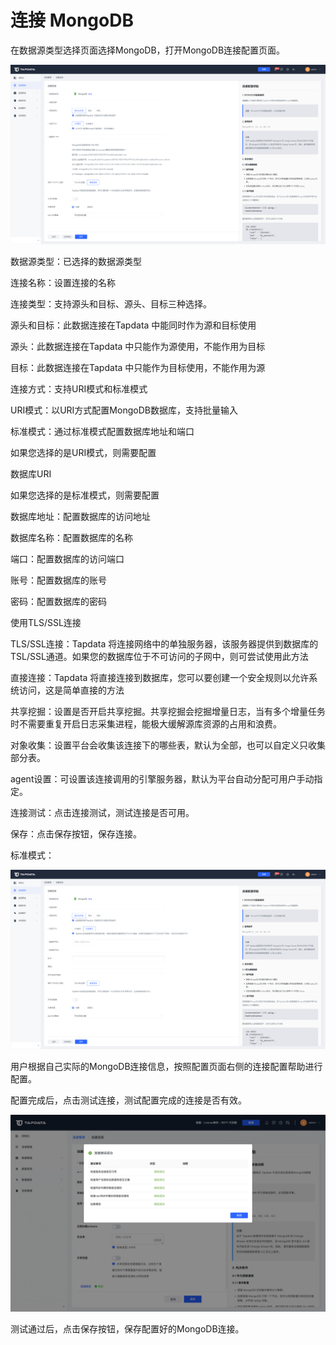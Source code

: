 # 连接 MongoDB

在数据源类型选择页面选择MongoDB，打开MongoDB连接配置页面。

![](../../../images/connect_mongodb_1.png)



数据源类型：已选择的数据源类型

连接名称：设置连接的名称

连接类型：支持源头和目标、源头、目标三种选择。

源头和目标：此数据连接在Tapdata 中能同时作为源和目标使用

源头：此数据连接在Tapdata 中只能作为源使用，不能作用为目标

目标：此数据连接在Tapdata 中只能作为目标使用，不能作用为源

连接方式：支持URI模式和标准模式

URI模式：以URI方式配置MongoDB数据库，支持批量输入

标准模式：通过标准模式配置数据库地址和端口

如果您选择的是URI模式，则需要配置

数据库URI

如果您选择的是标准模式，则需要配置

数据库地址：配置数据库的访问地址

数据库名称：配置数据库的名称

端口：配置数据库的访问端口

账号：配置数据库的账号

密码：配置数据库的密码

使用TLS/SSL连接

TLS/SSL连接：Tapdata 将连接网络中的单独服务器，该服务器提供到数据库的TSL/SSL通道。如果您的数据库位于不可访问的子网中，则可尝试使用此方法

直接连接：Tapdata 将直接连接到数据库，您可以要创建一个安全规则以允许系统访问，这是简单直接的方法

共享挖掘：设置是否开启共享挖掘。共享挖掘会挖掘增量日志，当有多个增量任务时不需要重复开启日志采集进程，能极大缓解源库资源的占用和浪费。

对象收集：设置平台会收集该连接下的哪些表，默认为全部，也可以自定义只收集部分表。

agent设置：可设置该连接调用的引擎服务器，默认为平台自动分配可用户手动指定。

连接测试：点击连接测试，测试连接是否可用。

保存：点击保存按钮，保存连接。



标准模式：

![](../../../images/connect_mongodb_2.png)



用户根据自己实际的MongoDB连接信息，按照配置页面右侧的连接配置帮助进行配置。

配置完成后，点击测试连接，测试配置完成的连接是否有效。

 

![](../../../images/connect_mongodb_3.png)

测试通过后，点击保存按钮，保存配置好的MongoDB连接。